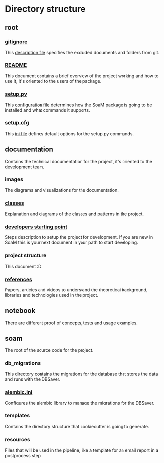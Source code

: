 # Directory structure

## root
### [gitignore](../.gitignore)
This [description file](https://git-scm.com/docs/gitignore) specifies the excluded documents and folders from git.

### [README](../README.md)
This document contains a brief overview of the project working and how to use it, it's oriented to the users of the
package.

### [setup.py](../setup.py)
This [configuration file](https://packaging.python.org/guides/distributing-packages-using-setuptools/#setup-py)
determines how the SoaM package is going to be installed and what commands it supports.

### [setup.cfg](../setup.cfg)
This [ini file](https://packaging.python.org/guides/distributing-packages-using-setuptools/#setup-cfg) defines default
options for the setup.py commands.

## documentation
Contains the technical documentation for the project, it's oriented to the development team.

### images
The diagrams and visualizations for the documentation.

### [classes](classes.md)
Explanation and diagrams of the classes and patterns in the project.

### [developers starting point](developers_starting_point.md)
Steps description to setup the project for development. If you are new in SoaM this is your next document in your path
to start developing.

### project structure
This document :D

### [references](references.md)
Papers, articles and videos to understand the theoretical background, libraries and technologies used in the project.

[//comment]: # (TODO: ### architecture)
[//comment]: # (TODO: create some expected or possible architecture implementations.)

## notebook
There are different proof of concepts, tests and usage examples.

## soam
The root of the source code for the project.

### db_migrations
This directory contains the migrations for the database that stores the data and runs with the DBSaver.

### [alembic.ini](../soam/alembic.ini)
Configures the alembic library to manage the migrations for the DBSaver.

### templates
Contains the directory structure that cookiecutter is going to generate.

### resources
Files that will be used in the pipeline, like a template for an email report in a postprocess step.

[//comment]: # (TODO: review if this directory is outdated or not used any more.)
